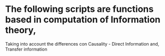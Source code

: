# The following scripts are functions based in computation of Information theory, 
Taking into account the differences con Causality - Direct Information and, Transfer information 

